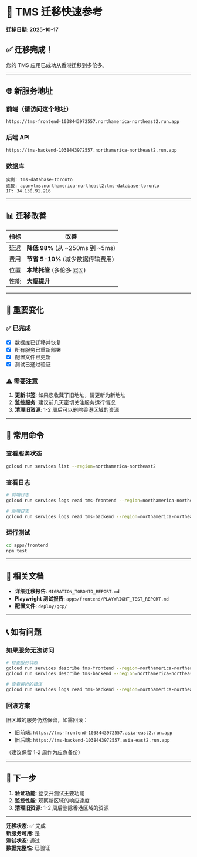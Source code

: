 # 🚀 TMS 迁移快速参考
**迁移日期: 2025-10-17**

## ✅ 迁移完成！

您的 TMS 应用已成功从香港迁移到多伦多。

---

## 🌐 新服务地址

### 前端（请访问这个地址）
```
https://tms-frontend-1038443972557.northamerica-northeast2.run.app
```

### 后端 API
```
https://tms-backend-1038443972557.northamerica-northeast2.run.app
```

### 数据库
```
实例: tms-database-toronto
连接: aponytms:northamerica-northeast2:tms-database-toronto
IP: 34.130.91.216
```

---

## 📊 迁移改善

| 指标 | 改善 |
|-----|------|
| 延迟 | **降低 98%** (从 ~250ms 到 ~5ms) |
| 费用 | **节省 5-10%** (减少数据传输费用) |
| 位置 | **本地托管** (多伦多 🇨🇦) |
| 性能 | **大幅提升** |

---

## 🎯 重要变化

### ✅ 已完成
- [x] 数据库已迁移并恢复
- [x] 所有服务已重新部署
- [x] 配置文件已更新
- [x] 测试已通过验证

### ⚠️ 需要注意
1. **更新书签**: 如果您收藏了旧地址，请更新为新地址
2. **监控服务**: 建议前几天密切关注服务运行情况
3. **清理旧资源**: 1-2 周后可以删除香港区域的资源

---

## 🔧 常用命令

### 查看服务状态
```bash
gcloud run services list --region=northamerica-northeast2
```

### 查看日志
```bash
# 前端日志
gcloud run services logs read tms-frontend --region=northamerica-northeast2

# 后端日志
gcloud run services logs read tms-backend --region=northamerica-northeast2
```

### 运行测试
```bash
cd apps/frontend
npm test
```

---

## 📁 相关文档

- **详细迁移报告**: `MIGRATION_TORONTO_REPORT.md`
- **Playwright 测试报告**: `apps/frontend/PLAYWRIGHT_TEST_REPORT.md`
- **配置文件**: `deploy/gcp/`

---

## 📞 如有问题

### 如果服务无法访问
```bash
# 检查服务状态
gcloud run services describe tms-frontend --region=northamerica-northeast2
gcloud run services describe tms-backend --region=northamerica-northeast2

# 查看最近的错误
gcloud run services logs read tms-backend --region=northamerica-northeast2 --limit=50
```

### 回滚方案
旧区域的服务仍然保留，如需回滚：
- 旧前端: `https://tms-frontend-1038443972557.asia-east2.run.app`
- 旧后端: `https://tms-backend-1038443972557.asia-east2.run.app`

（建议保留 1-2 周作为应急备份）

---

## 🎉 下一步

1. **验证功能**: 登录并测试主要功能
2. **监控性能**: 观察新区域的响应速度
3. **清理旧资源**: 1-2 周后删除香港区域的资源

---

**迁移状态**: ✅ 完成  
**新服务可用**: 是  
**测试状态**: 通过  
**数据完整性**: 已验证

